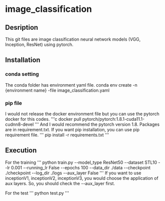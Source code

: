 # image_classification
## Desription
This git files are image classification neural network models (VGG, Inception, ResNet) using pytorch. 

## Installation
### conda setting
The conda folder has environment yaml file. 
  conda env create -n {environment name} -file image_classification.yaml
### pip file
I would not release the docker environment file but you can use the pytorch docker for this codes. 
'''c
docker pull pytorch/pytorch:1.8.1-cuda11.1-cudnn8-devel
'''
And I would recommend the pytorch version 1.8.
Packages are in requirement.txt. If you want pip installation, you can use pip requirement file.
'''
pip install -r requirements.txt
'''

## Execution
For the training
'''
  python train.py --model_type ResNet50 --dataset STL10 --lr 0.001 --running_lr False --epochs 100 --data_dir ./data --checkpoint ./checkpoint
  --log_dir ./logs --aux_layer False
'''
If you want to use inceptionV1, inceptionV2, inceptionV3, you would choose the application of aux layers. So, you should check the --aux_layer first.

For the test
'''
  python test.py
'''
